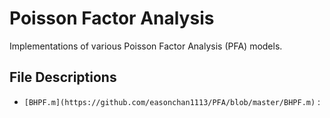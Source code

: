 # Poisson Factor Analysis
Implementations of various Poisson Factor Analysis (PFA) models. 

## File Descriptions
* `[BHPF.m](https://github.com/easonchan1113/PFA/blob/master/BHPF.m)` : 

